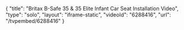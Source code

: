 {
    "title": "Britax B-Safe 35 & 35 Elite Infant Car Seat Installation Video",
    "type": "solo",
    "layout": "iframe-static",
    "videoId": "6288416",
    "url": "\/tvpembed\/6288416"
}